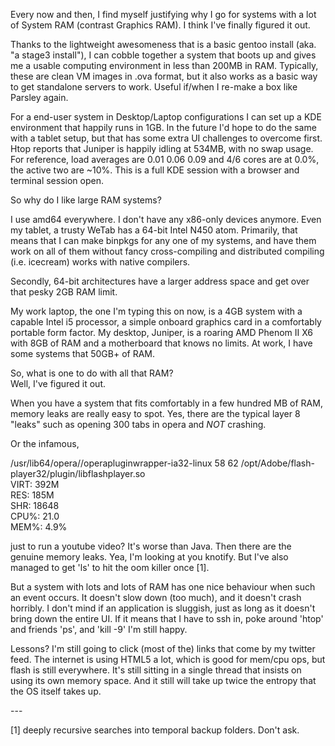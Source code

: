 Every now and then, I find myself justifying why I go for systems with a lot
of System RAM (contrast Graphics RAM). I think I've finally figured it out.

Thanks to the lightweight awesomeness that is a basic gentoo install (aka. "a
stage3 install"), I can cobble together a system that boots up and gives me a
usable computing environment in less than 200MB in RAM. Typically, these are
clean VM images in .ova format, but it also works as a basic way to get
standalone servers to work. Useful if/when I re-make a box like Parsley again.

For a end-user system in Desktop/Laptop configurations I can set up a KDE
environment that happily runs in 1GB. In the future I'd hope to do the same
with a tablet setup, but that has some extra UI challenges to overcome first.
Htop reports that Juniper is happily idling at 534MB, with no swap usage. For
reference, load averages are 0.01 0.06 0.09 and 4/6 cores are at 0.0%, the
active two are ~10%. This is a full KDE session with a browser and terminal
session open.

So why do I like large RAM systems?

I use amd64 everywhere. I don't have any x86-only devices anymore. Even my
tablet, a trusty WeTab has a 64-bit Intel N450 atom. Primarily, that means
that I can make binpkgs for any one of my systems, and have them work on all
of them without fancy cross-compiling and distributed compiling (i.e.
icecream) works with native compilers.

Secondly, 64-bit architectures have a larger address space and get over that
pesky 2GB RAM limit.

My work laptop, the one I'm typing this on now, is a 4GB system with a capable
Intel i5 processor, a simple onboard graphics card in a comfortably portable
form factor. My desktop, Juniper, is a roaring AMD Phenom II X6 with 8GB of
RAM and a motherboard that knows no limits. At work, I have some systems that
50GB+ of RAM.

So, what is one to do with all that RAM?  
Well, I've figured it out.

When you have a system that fits comfortably in a few hundred MB of RAM,
memory leaks are really easy to spot. Yes, there are the typical layer 8
"leaks" such as opening 300 tabs in opera and *NOT* crashing.

Or the infamous,

/usr/lib64/opera//operapluginwrapper-ia32-linux 58 62 /opt/Adobe/flash-player32/plugin/libflashplayer.so  
VIRT: 392M  
RES: 185M  
SHR: 18648  
CPU%: 21.0  
MEM%: 4.9%

just to run a youtube video? It's worse than Java. Then there are the genuine
memory leaks. Yea, I'm looking at you knotify. But I've also managed to get
'ls' to hit the oom killer once [1].

But a system with lots and lots of RAM has one nice behaviour when such an
event occurs. It doesn't slow down (too much), and it doesn't crash horribly.
I don't mind if an application is sluggish, just as long as it doesn't bring
down the entire UI. If it means that I have to ssh in, poke around 'htop' and
friends 'ps', and 'kill -9' I'm still happy.

Lessons? I'm still going to click (most of the) links that come by my twitter
feed. The internet is using HTML5 a lot, which is good for mem/cpu ops, but
flash is still everywhere. It's still sitting in a single thread that insists
on using its own memory space. And it still will take up twice the entropy
that the OS itself takes up.

\---

[1] deeply recursive searches into temporal backup folders. Don't ask.  